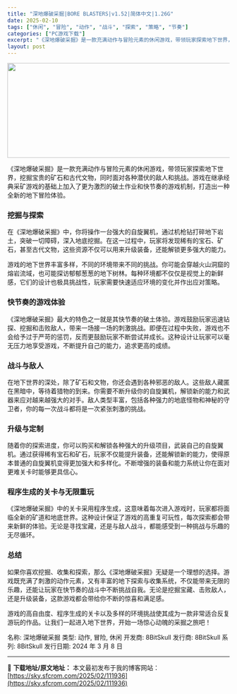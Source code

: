 ```yaml
---
title: "深地爆破采掘|BORE BLASTERS|v1.52|简体中文|1.26G"
date: 2025-02-10
tags: ["休闲", "冒险", "动作", "战斗", "探索", "策略", "节奏"]
categories: ["PC游戏下载"]
excerpt: "《深地爆破采掘》是一款充满动作与冒险元素的休闲游戏，带领玩家探索地下世界，挖掘宝贵的矿石和古代文物，同时面对各种潜伏的敌人和挑战。游戏在继承经典采矿游戏的基础上加入了更为激烈的破土作业和快节奏的游戏机制，打造出一种全新的地下冒险体验。 挖掘与探索 在《深地爆破采掘》中，你将操作一台强大的自旋翼机，通&hellip;"
layout: post
---
```


<img class="aligncenter size-full wp-image-111937" src="https://sky.sfcrom.com/wp-content/uploads/2025/02/2025021009385684.webp" alt="" width="660" height="215" />

《深地爆破采掘》是一款充满动作与冒险元素的休闲游戏，带领玩家探索地下世界，挖掘宝贵的矿石和古代文物，同时面对各种潜伏的敌人和挑战。游戏在继承经典采矿游戏的基础上加入了更为激烈的破土作业和快节奏的游戏机制，打造出一种全新的地下冒险体验。
<h3>挖掘与探索</h3>
在《深地爆破采掘》中，你将操作一台强大的自旋翼机，通过机枪钻打碎地下岩土，突破一切障碍，深入地底挖掘。在这一过程中，玩家将发现稀有的宝石、矿石，甚至古代文物，这些资源不仅可以用来升级装备，还能解锁更多强大的能力。

游戏的地下世界丰富多样，不同的环境带来不同的挑战。你可能会穿越火山洞窟的熔岩流域，也可能探访郁郁葱葱的地下树林。每种环境都不仅仅是视觉上的新鲜感，它们的设计也极具挑战性，玩家需要快速适应环境的变化并作出应对策略。
<h3>快节奏的游戏体验</h3>
《深地爆破采掘》最大的特色之一就是其快节奏的破土体验。游戏鼓励玩家迅速钻探、挖掘和击败敌人，带来一场接一场的刺激挑战。即便在过程中失败，游戏也不会给予过于严苛的惩罚，反而更鼓励玩家不断尝试并成长。这种设计让玩家可以毫无压力地享受游戏，不断提升自己的能力，追求更高的成绩。
<h3>战斗与敌人</h3>
在地下世界的深处，除了矿石和文物，你还会遇到各种邪恶的敌人。这些敌人藏匿在黑暗中，等待着猎物的到来。你需要不断升级你的自旋翼机，解锁新的能力和武器来应对越来越强大的对手。敌人类型丰富，包括各种强力的地底怪物和神秘的守卫者，你的每一次战斗都将是一次紧张刺激的挑战。
<h3>升级与定制</h3>
随着你的探索进度，你可以购买和解锁各种强大的升级项目，武装自己的自旋翼机。通过获得稀有宝石和矿石，玩家不仅能提升装备，还能解锁新的能力，使得原本普通的自旋翼机变得更加强大和多样化。不断增强的装备和能力系统让你在面对更难关卡时能够更具信心。
<h3>程序生成的关卡与无限重玩</h3>
《深地爆破采掘》中的关卡采用程序生成，这意味着每次进入游戏时，玩家都将面临全新的矿道和地底世界。这种设计保证了游戏的高重复可玩性，每次探索都会带来新鲜的体验。无论是寻找宝藏，还是与敌人战斗，都能感受到一种挑战与乐趣的无尽循环。
<h3>总结</h3>
如果你喜欢挖掘、收集和探索，那么《深地爆破采掘》无疑是一个理想的选择。游戏既充满了刺激的动作元素，又有丰富的地下探索与收集系统，不仅能带来无限的乐趣，还能让玩家在快节奏的战斗中不断挑战自我。无论是挖掘宝藏、击败敌人，还是升级装备，这款游戏都会带给你不断的惊喜和满足感。

游戏的高自由度、程序生成的关卡以及多样的环境挑战使其成为一款非常适合反复游玩的作品。让我们一起进入地下世界，开始一场惊心动魄的采掘之旅吧！

名称: 深地爆破采掘
类型: 动作, 冒险, 休闲
开发商: 8BitSkull
发行商: 8BitSkull
系列: 8BitSkull
发行日期: 2024 年 3 月 8 日

---
📖 **下载地址/原文地址：** 本文最初发布于我的博客网站：[https://sky.sfcrom.com/2025/02/111936](https://sky.sfcrom.com/2025/02/111936)
